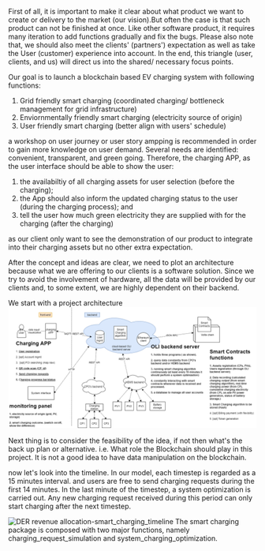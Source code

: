 

First of all, it is important to make it clear about what product we want to create or delivery to the market (our vision).But often the case is that such product can not be finished at once. Like other software product, it requires many iteration to add functions gradually and fix the bugs. Please also note that, we should also meet the clients' (partners') expectation as well as take the User (customer) experience into account. In the end, this triangle (user, clients, and us) will direct us into the shared/ necessary focus points. 

Our goal is to launch a blockchain based EV charging system with following functions:
1. Grid friendly smart charging (coordinated charging/ bottleneck management for grid infrastructure)
2. Enviornmentally friendly smart charging (electricity source of origin)
3. User friendly smart charging (better align with users' schedule)

a workshop on user journey or user story ampping is recommended in order to gain more knowledge on user demand. Several needs are identified: convenient, transparent, and green going. Therefore, the charging APP, as the user interface should be able to show the user:
1. the availabiltiy of all charging assets for user selection (before the charging); 
2. the App should also inform the updated charging status to the user (during the charging process); and 
3. tell the user how much green electricity they are supplied with for the charging (after the charging)

as our client only want to see the demonstration of our product to integrate into their charging assets but no other extra expectation. 

After the concept and ideas are clear, we need to plot an architecture because what we are offering to our clients is a software solution. Since we try to avoid the involvement of hardware, all the data will be provided by our clients and, to some extent, we are highly dependent on their backend. 


We start with a project architecture
![Project architecture](images/project_architecture.png)


Next thing is to consider the feasibility of the idea, if not then what's the back up plan or alternative. i.e. What role the Blockchain should play in this project. It is not a good idea to have data manipulation on the blockchain. 

now let's look into the timeline. In our model, each timestep is regarded as a 15 minutes interval. and users are free to send charging requests during the first 14 minutes. In the last minute of the timestep, a system optimization is carried out. Any new charging request received during this period can only start charging after the next timestep.

![DER revenue allocation-smart_charging_timeline](https://user-images.githubusercontent.com/48090782/74664648-66d2e000-519e-11ea-83f5-840d1a969a04.jpg)
The smart charging package is composed with two major functions, namely charging_request_simulation and system_charging_optimization. 

